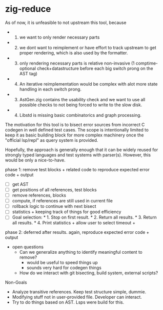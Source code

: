 # zig-reduce

As of now, it is unfeasible to not upstream this tool, because
- 1. we want to only render necessary parts
- 2. we dont want to reimplement or have effort to track upstream to get proper rendering,
     which is also used by the formatter.
- 3. only rendering necessary parts is relative non-invasive
     (1 comptime-optional check+datastructure before each big switch prong on the AST tag)
- 4. An iterative reimplementation would be complex with alot more state handling in
     each switch prong.
- 3. AstGen.zig contains the usability check and we want to use all possible checks
     to not being forced to write to the slow disk.
- 4. Libstd is missing basic combinatorics and graph processing.

The motivation for this tool is to bisect error sources from incorrect C codegen
in well defined test cases.
The scope is intentionally limited to keep it as basic building block for more
complex machinery once the "official lsp/repl" as query system is provided.

Hopefully, the approach is generally enough that it can be widely reused
for strongly typed languages and test systems with parser(s).
However, this would be only a nice-to-have.

phase 1: remove test blocks + related code to reproduce expected error code + output
- [ ] get AST
- [ ] get positions of all references, test blocks
- [ ] remove references, blocks
- [ ] compute, if references are still used in current file
- [ ] rollback logic to continue with next bisect
- [ ] statistics + keeping track of things for good efficiency
- [ ] Goal selection:
      * 1. Stop on first result.
      * 2. Return all results.
      * 3. Return all results.
      * 4. Print statistics + allow user to select timeout +

phase 2: deferred after results. again, reproduce expected error code + output
- open questions
  * Can we generalize anything to identify meaningful content to remove?
    - would be useful to speed things up
    - sounds very hard for codegen things
  * How do we interact with git bisecting, build system, external scripts?

Non-Goals
- Analyze transitive references. Keep test structure simple, dummie.
- Modifying stuff not in user-provided file. Developer can interact.
- Try to do things based on AST. Lsps were build for this.
